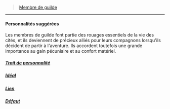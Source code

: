 ﻿> [Membre de guilde](hd_background_membredeguilde.md)

---

#### Personnalités suggérées

Les membres de guilde font partie des rouages essentiels de la vie des cités, et ils deviennent de précieux alliés pour leurs compagnons lorsqu'ils décident de partir à l'aventure. Ils accordent toutefois une grande importance au gain pécuniaire et au confort matériel.



##### [Trait de personnalité](hd_background_membredeguilde_trait_de_personnalite.md)



##### [Idéal](hd_background_membredeguilde_ideal.md)



##### [Lien](hd_background_membredeguilde_lien.md)



##### [Défaut](hd_background_membredeguilde_defaut.md)

